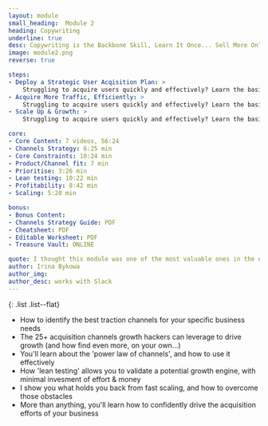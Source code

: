 ```yaml
---
layout: module
small_heading:  Module 2
heading: Copywriting
underline: true
desc: Copywriting is the Backbone Skill, Learn It Once... Sell More Online – Forever
image: module2.png
reverse: true

steps:
- Deploy a Strategic User Acqisition Plan: >
    Struggling to acquire users quickly and effectively? Learn the basic 6-step framework to unlock virtually unlimited growth opportunities...
- Acquire More Traffic, Efficiently: >
    Struggling to acquire users quickly and effectively? Learn the basic 6-step framework to unlock virtually unlimited growth opportunities...
- Scale Up & Growth: >
    Struggling to acquire users quickly and effectively? Learn the basic 6-step framework to unlock virtually unlimited growth opportunities...

core:
- Core Content: 7 videos, 56:24
- Channels Strategy: 6:25 min
- Core Constraints: 10:24 min
- Product/Channel fit: 7 min
- Prioritise: 3:26 min
- Lean testing: 10:22 min
- Profitability: 8:42 min
- Scaling: 5:20 min

bonus:
- Bonus Content:
- Channels Strategy Guide: PDF
- Cheatsheet: PDF
- Editable Worksheet: PDF
- Treasure Vault: ONLINE

quote: I thought this module was one of the most valuable ones in the entire course. Really liked this...!
author: Irina Bykowa
author_img:
author_desc: works with Slack
---
```


{: .list .list--flat}
- How to identify the best traction channels for your specific business needs
- The 25+ acquisition channels growth hackers can leverage to drive growth (and how find even more, on your own...)
- You'll learn about the <span class="t--bold c--black">'power law of channels'</span>, and how to use it effectively
- How <span class="t--bold c--black">'lean testing'</span> allows you to validate a potential growth engine, with minimal invesment of effort & money
- I show you <span class="t--bold c--black">what holds you back</span> from <span class="t--bold c--black">fast scaling</span>, and how to overcome those obstacles
- More than anything, you'll learn how to confidently drive the acquisition efforts of your business
